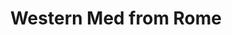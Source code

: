 ---
category: mediterranean
title: Western Med from Rome
class: western-med-from-rome
cruiseline: Cunard – Queen Victoria
special-info: Fly from London or Manchester
price: 1176
nights: 14
cruise-url: http://www.planetcruise.co.uk/cunard-cruises/queen-victoria/06-August-2016/98046?referrersiteid=970
---